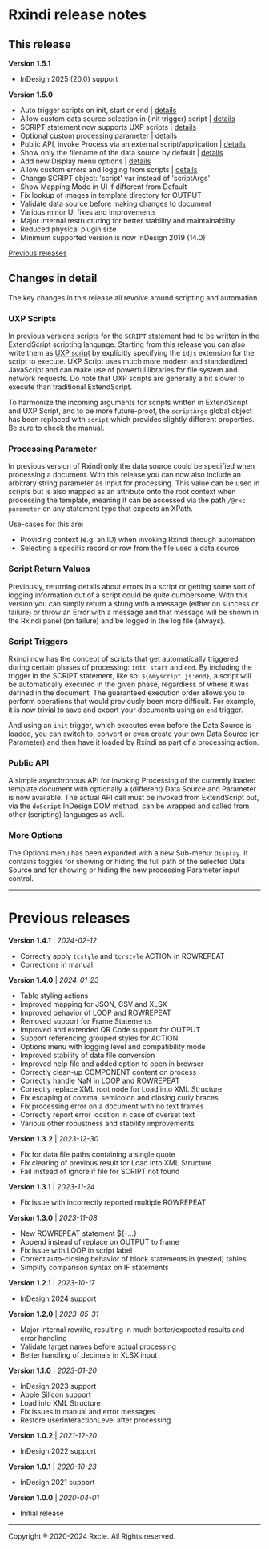 # Rxindi release notes

## This release

**Version 1.5.1**

- InDesign 2025 (20.0) support

**Version 1.5.0**

- Auto trigger scripts on init, start or end | [details](#script-triggers)
- Allow custom data source selection in (init trigger) script | [details](#script-triggers)
- SCRIPT statement now supports UXP scripts | [details](#uxp-scripts)
- Optional custom processing parameter | [details](#processing-parameter)
- Public API, invoke Process via an external script/application | [details](#public-api)
- Show only the filename of the data source by default | [details](#more-options)
- Add new Display menu options | [details](#more-options)
- Allow custom errors and logging from scripts | [details](#script-return-values)
- Change SCRIPT object: 'script' var instead of 'scriptArgs'
- Show Mapping Mode in UI if different from Default
- Fix lookup of images in template directory for OUTPUT
- Validate data source before making changes to document
- Various minor UI fixes and improvements
- Major internal restructuring for better stability and maintainability
- Reduced physical plugin size
- Minimum supported version is now InDesign 2019 (14.0)

[Previous releases](#previous-releases)

## Changes in detail

The key changes in this release all revolve around scripting and automation.

### UXP Scripts
In previous versions scripts for the `SCRIPT` statement had to be written in the ExtendScript scripting language. Starting from this release you can also write them as [UXP script](https://developer.adobe.com/indesign/uxp/scripts/getting-started/) by explicitly specifying the `idjs` extension for the script to execute. UXP Script uses much more modern and standardized JavaScript and can make use of powerful libraries for file system and network requests. Do note that UXP scripts are generally a bit slower to execute than traditional ExtendScript.

To harmonize the incoming arguments for scripts written in ExtendScript and UXP Script, and to be more future-proof, the `scriptArgs` global object has been replaced with `script` which provides slightly different properties. Be sure to check the manual.

### Processing Parameter
In previous version of Rxindi only the data source could be specified when processing a document. With this release you can now also include an arbitrary string parameter as input for processing. This value can be used in scripts but is also mapped as an attribute onto the root context when processing the template, meaning it can be accessed via the path `/@rxc-parameter` on any statement type that expects an XPath.

Use-cases for this are:
- Providing context (e.g. an ID) when invoking Rxindi through automation 
- Selecting a specific record or row from the file used a data source

### Script Return Values
Previously, returning details about errors in a script or getting some sort of logging information out of a script could be quite cumbersome. With this version you can simply return a string with a message (either on success or failure) or throw an Error with a message and that message will be shown in the Rxindi panel (on failure) and be logged in the log file (always).

### Script Triggers
Rxindi now has the concept of scripts that get automatically triggered during certain phases of processing: `init`, `start` and `end`. By including the trigger in the SCRIPT statement, like so: `${&myscript.js:end}`, a script will be automatically executed in the given phase, regardless of where it was defined in the document. The guaranteed execution order allows you to perform operations that would previously been more difficult. For example, it is now trivial to save and export your documents using an `end` trigger. 

And using an `init` trigger, which executes even before the Data Source is loaded, you can switch to, convert or even create your own Data Source (or Parameter) and then have it loaded by Rxindi as part of a processing action. 

### Public API
A simple asynchronous API for invoking Processing of the currently loaded template document with optionally a (different) Data Source and Parameter is now available. The actual API call must be invoked from ExtendScript but, via the `doScript` InDesign DOM method, can be wrapped and called from other (scripting) languages as well.

### More Options
The Options menu has been expanded with a new Sub-menu: `Display`. It contains toggles for showing or hiding the full path of the selected Data Source and for showing or hiding the new processing Parameter input control.

--- 
# Previous releases

**Version 1.4.1** | _2024-02-12_

- Correctly apply `tcstyle` and `tcrstyle` ACTION in ROWREPEAT
- Corrections in manual

**Version 1.4.0** | _2024-01-23_

- Table styling actions
- Improved mapping for JSON, CSV and XLSX
- Improved behavior of LOOP and ROWREPEAT
- Removed support for Frame Statements
- Improved and extended QR Code support for OUTPUT
- Support referencing grouped styles for ACTION
- Options menu with logging level and compatibility mode
- Improved stability of data file conversion
- Improved help file and added option to open in browser
- Correctly clean-up COMPONENT content on process
- Correctly handle NaN in LOOP and ROWREPEAT
- Correctly replace XML root node for Load into XML Structure
- Fix escaping of comma, semicolon and closing curly braces
- Fix processing error on a document with no text frames
- Correctly report error location in case of overset text
- Various other robustness and stability improvements

**Version 1.3.2** | _2023-12-30_
- Fix for data file paths containing a single quote
- Fix clearing of previous result for Load into XML Structure
- Fail instead of ignore if file for SCRIPT not found

**Version 1.3.1** | _2023-11-24_
- Fix issue with incorrectly reported multiple ROWREPEAT 

**Version 1.3.0** | _2023-11-08_
- New ROWREPEAT statement ${-...}
- Append instead of replace on OUTPUT to frame
- Fix issue with LOOP in script label
- Correct auto-closing behavior of block statements in (nested) tables
- Simplify comparison syntax on IF statements

**Version 1.2.1** | _2023-10-17_
- InDesign 2024 support

**Version 1.2.0** | _2023-05-31_
- Major internal rewrite, resulting in much better/expected results and error handling
- Validate target names before actual processing
- Better handling of decimals in XLSX input

**Version 1.1.0** | _2023-01-20_
- InDesign 2023 support
- Apple Silicon support
- Load into XML Structure
- Fix issues in manual and error messages
- Restore userInteractionLevel after processing

**Version 1.0.2** | _2021-12-20_
- InDesign 2022 support

**Version 1.0.1** | _2020-10-23_
- InDesign 2021 support

**Version 1.0.0** | _2020-04-01_
- Initial release

---
Copyright ® 2020-2024 Rxcle. All Rights reserved.
